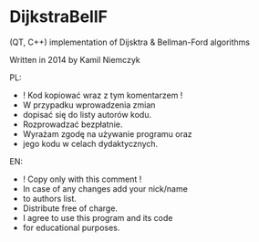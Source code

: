 # DijkstraBellF
(QT, C++) implementation of Dijsktra &amp; Bellman-Ford algorithms

Written in 2014 by Kamil Niemczyk

PL:
 * ! Kod kopiować wraz z tym komentarzem !
 * W przypadku wprowadzenia zmian
 * dopisać się do listy autorów kodu.
 * Rozprowadzać bezpłatnie.
 * Wyrażam zgodę na używanie programu oraz
 * jego kodu w celach dydaktycznych.

EN:
 * ! Copy only with this comment !
 * In case of any changes add your nick/name
 * to authors list.
 * Distribute free of charge.
 * I agree to use this program and its code
 * for educational purposes.
